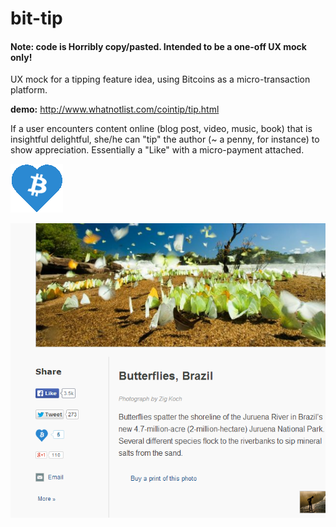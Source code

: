 bit-tip
=======

#### Note: code is Horribly copy/pasted. Intended to be a one-off UX mock only!

UX mock for a tipping feature idea, using Bitcoins as a micro-transaction platform.

**demo:**
http://www.whatnotlist.com/cointip/tip.html

If a user encounters content online (blog post, video, music, book) that is insightful delightful, she/he can "tip" the author (~ a penny, for instance) to show appreciation. Essentially a "Like" with a micro-payment attached.

![alt text](https://raw.githubusercontent.com/confiscate/bit-tip/master/tip_bit_transparent.png "Tip icon")



![alt text](https://raw.githubusercontent.com/confiscate/bit-tip/master/screenshot.png "Screenshot")


